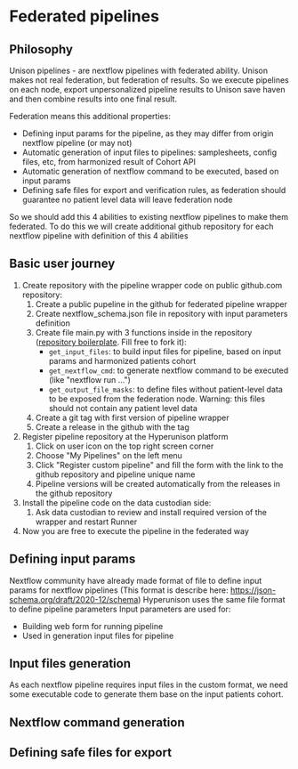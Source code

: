 # Federated pipelines
## Philosophy
Unison pipelines - are nextflow pipelines with federated ability.
Unison makes not real federation, but federation of results.
So we execute pipelines on each node, export unpersonalized pipeline
results to Unison save haven and then combine results into one final
result. 

Federation means this additional properties: 
 - Defining input params for the pipeline, as they may differ from origin nextflow pipeline (or may not)
 - Automatic generation of input files to pipelines: samplesheets, config files, etc, from harmonized result of Cohort API
 - Automatic generation of nextflow command to be executed, based on input params
 - Defining safe files for export and verification rules, as federation should guarantee no patient level data will leave federation node

So we should add this 4 abilities to existing nextflow pipelines to make them federated.
To do this we will create additional github repository for each nextflow pipeline with definition of this 4 abilities

## Basic user journey
1. Create repository with the pipeline wrapper code on public github.com repository:
   1. Create a public pupeline in the github for federated pipeline wrapper
   2. Create nextflow_schema.json file in repository with input parameters definition
   3. Create file main.py with 3 functions inside in the repository ([repository boilerplate](https://github.com/Hyperunison/pipeline-wrapper-boilerplate). Fill free to fork it):
       - `get_input_files`: to build input files for pipeline, based on input params and harmonized patients cohort
       - `get_nextflow_cmd`: to generate nextflow command to be executed (like "nextflow run ...")
       - `get_output_file_masks`: to define files without patient-level data to be exposed from the federation node. Warning: this files should not contain any patient level data
   4. Create a git tag with first version of pipeline wrapper
   5. Create a release in the github with the tag
2. Register pipeline repository at the Hyperunison platform
   1. Click on user icon on the top right screen corner
   2. Choose "My Pipelines" on the left menu
   3. Click "Register custom pipeline" and fill the form with the link to the github repository and pipeline unique name
   4. Pipeline versions will be created automatically from the releases in the github repository
3. Install the pipeline code on the data custodian side:
   1. Ask data custodian to review and install required version of the wrapper and restart Runner
4. Now you are free to execute the pipeline in the federated way

## Defining input params
Nextflow community have already made format of file to define input params for nextflow pipelines (This format is describe here: https://json-schema.org/draft/2020-12/schema)
Hyperunison uses the same file format to define pipeline parameters
Input parameters are used for:
- Building web form for running pipeline
- Used in generation input files for pipeline


## Input files generation
As each nextflow pipeline requires input files in the custom format, we need some executable code to generate them base on the input patients cohort.


## Nextflow command generation


## Defining safe files for export

